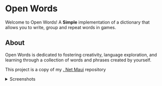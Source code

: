# Open Words

Welcome to Open Words! A **Simple** implementation of a dictionary that allows you to write, group and repeat words in games.

## About

Open Words is dedicated to fostering creativity, language exploration, and learning through a collection of words and phrases created by yourself.

This project is a copy of my [. Net Maui](https://github.com/sipasi/OpenDictionary) repository

<details>
  <summary>Screenshots</summary> 

  ### dark and light

  <img src="https://github.com/sipasi/open_words/blob/main/screenshots/phone/group_page_dark.png?raw=true" width="30%"><img/> 
  <img src="https://github.com/sipasi/open_words/blob/main/screenshots/phone/group_page_light.png?raw=true" width="30%"><img/> 

  ### build vocabulary

  <img src="https://github.com/sipasi/open_words/blob/main/screenshots/phone/group_detail_page_dark.png?raw=true" width="30%"><img/> 
  <img src="https://github.com/sipasi/open_words/blob/main/screenshots/phone/word_detail_page_dark.png?raw=true" width="30%"><img/> 

  > metadata loading supports only english words
 
  ### export

  <img src="https://github.com/sipasi/open_words/blob/main/screenshots/phone/export_page_dark.png?raw=true" width="30%"><img/> 
  <img src="https://github.com/sipasi/open_words/blob/main/screenshots/phone/export_pdf_example_dark.png?raw=true" width="30%"><img/>

  > supports formats: pdf, text, json and excel
 
  ### games

  <img src="https://github.com/sipasi/open_words/blob/main/screenshots/phone/compare_game_page_dark.png?raw=true" width="30%"><img/> 
  
</details>
